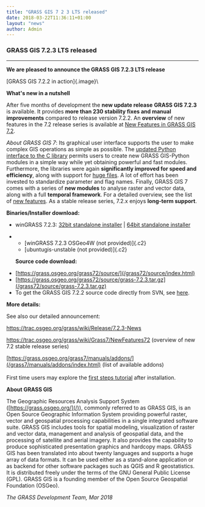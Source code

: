 ```yaml
---
title: "GRASS GIS 7 2 3 LTS released"
date: 2018-03-22T11:36:11+01:00
layout: "news"
author: Admin
---
```


### GRASS GIS 7.2.3 LTS released

------------------------------------------------------------------------

**We are pleased to announce the **GRASS GIS 7.2.3 LTS **release******

[GRASS GIS 7.2.2 in action]{.image}\

**What's new in a nutshell**

After five months of development the **new update release** **GRASS GIS
7.2.3** is available. It provides **more than 230 stability fixes and
manual improvements** compared to release version 7.2.2. An **overview**
of new features in the 7.2 release series is available at [New Features
in GRASS GIS
7.2](https://trac.osgeo.org/grass/wiki/Grass7/NewFeatures72).

*About GRASS GIS 7*: Its graphical user interface supports the user to
make complex GIS operations as simple as possible. The [updated Python
interface to the C
library](/grass72/manuals/libpython/index.html) permits users
to create new GRASS GIS-Python modules in a simple way while yet
obtaining powerful and fast modules. Furthermore, the libraries were
again **significantly improved for speed and efficiency**, along with
support for [huge
files](https://grasswiki.osgeo.org/wiki/Category:Massive_data_analysis).
A lot of effort has been invested to standardize parameter and flag
names. Finally, GRASS GIS 7 comes with a series of **new modules** to
analyse raster and vector data, along with a full **temporal
framework**. For a detailed overview, see the list of [new
features](https://trac.osgeo.org/grass/wiki/Grass7/NewFeatures72). As a
stable release series, 7.2.x enjoys **long-term support**.

**Binaries/Installer download:**

-   winGRASS 7.2.3: [32bit standalone
    installer](/grass72/binary/mswindows/native/x86/WinGRASS-7.2.3-1-Setup-x86.exe)
    \| [64bit standalone
    installer](/grass72/binary/mswindows/native/x86_64/WinGRASS-7.2.3-1-Setup-x86_64.exe)
-   -   [winGRASS 7.2.3 OSGeo4W (not provided)]{.c2}
    -   [ubuntugis-unstable (not provided)]{.c2}

    **Source code download:**

<!-- -->

-   [https://grass.osgeo.org/grass72/source/](/grass72/source/index.html)
-   [https://grass.osgeo.org/grass72/source/grass-7.2.3.tar.gz](/grass72/source/grass-7.2.3.tar.gz)
-   To get the GRASS GIS 7.2.2 source code directly from SVN, see
    [here](https://trac.osgeo.org/grass/wiki/Release/7.2.3-News#SVNSourceCode).

**More details:**

See also our detailed announcement:


<https://trac.osgeo.org/grass/wiki/Release/7.2.3-News>



<https://trac.osgeo.org/grass/wiki/Grass7/NewFeatures72> (overview of
new 7.2 stable release series)



[https://grass.osgeo.org/grass7/manuals/addons/](/grass7/manuals/addons/index.html)
(list of available addons)\
\
First time users may explore the [first steps
tutorial](/documentation/first-time-users/index.html) after
installation.


**About GRASS GIS**

The Geographic Resources Analysis Support System
([https://grass.osgeo.org/](/)), commonly referred
to as GRASS GIS, is an Open Source Geographic Information System
providing powerful raster, vector and geospatial processing capabilities
in a single integrated software suite. GRASS GIS includes tools for
spatial modeling, visualization of raster and vector data, management
and analysis of geospatial data, and the processing of satellite and
aerial imagery. It also provides the capability to produce sophisticated
presentation graphics and hardcopy maps. GRASS GIS has been translated
into about twenty languages and supports a huge array of data formats.
It can be used either as a stand-alone application or as backend for
other software packages such as QGIS and R geostatistics. It is
distributed freely under the terms of the GNU General Public License
(GPL). GRASS GIS is a founding member of the Open Source Geospatial
Foundation (OSGeo).

*The GRASS Development Team, Mar 2018*

